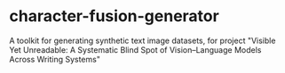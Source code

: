 # character-fusion-generator
 A toolkit for generating synthetic text image datasets, for project "Visible Yet Unreadable: A Systematic Blind Spot of Vision–Language Models Across Writing Systems"
